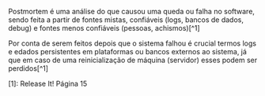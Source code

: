 Postmortem é uma análise do que causou uma queda ou falha no software, sendo feita a partir de fontes mistas, confiáveis (logs, bancos de dados, debug) e fontes menos confiáveis (pessoas, achismos)[^1]

Por conta de serem feitos depois que o sistema falhou é crucial termos logs e edados persistentes em plataformas ou bancos externos ao sistema, já que em caso de uma reinicialização de máquina (servidor) esses podem ser perdidos[^1]

[1]: Release It! Página 15